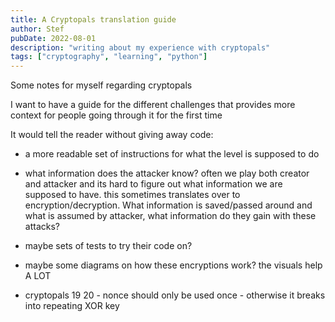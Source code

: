 ```yaml
---
title: A Cryptopals translation guide
author: Stef
pubDate: 2022-08-01
description: "writing about my experience with cryptopals"
tags: ["cryptography", "learning", "python"]
---
```

Some notes for myself regarding cryptopals

I want to have a guide for the different challenges that provides more context for people going through it for the first time

It would tell the reader without giving away code:
- a more readable set of instructions for what the level is supposed to do
- what information does the attacker know? often we play both creator and attacker and its hard to figure out what information we are supposed to have. this sometimes translates over to encryption/decryption. What information is saved/passed around and what is assumed by attacker, what information do they gain with these attacks?
- maybe sets of tests to try their code on?
- maybe some diagrams on how these encryptions work? the visuals help A LOT



- cryptopals 19 20 - nonce should only be used once - otherwise it breaks into repeating XOR key